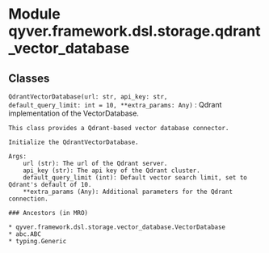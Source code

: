 Module qyver.framework.dsl.storage.qdrant_vector_database
===============================================================

Classes
-------

`QdrantVectorDatabase(url: str, api_key: str, default_query_limit: int = 10, **extra_params: Any)`
:   Qdrant implementation of the VectorDatabase.
    
    This class provides a Qdrant-based vector database connector.
    
    Initialize the QdrantVectorDatabase.
    
    Args:
        url (str): The url of the Qdrant server.
        api_key (str): The api key of the Qdrant cluster.
        default_query_limit (int): Default vector search limit, set to Qdrant's default of 10.
        **extra_params (Any): Additional parameters for the Qdrant connection.

    ### Ancestors (in MRO)

    * qyver.framework.dsl.storage.vector_database.VectorDatabase
    * abc.ABC
    * typing.Generic
